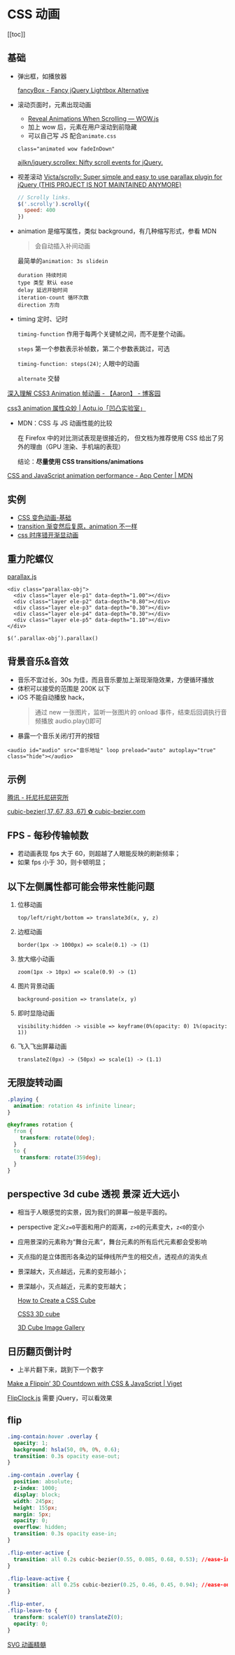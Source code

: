 # CSS 动画
[[toc]]

## 基础

- 弹出框，如播放器

  [fancyBox - Fancy jQuery Lightbox Alternative](http://fancyapps.com/fancybox/#examples)

- 滚动页面时，元素出现动画

  - [Reveal Animations When Scrolling — WOW.js](http://mynameismatthieu.com/WOW/)
  - 加上 wow 后，元素在用户滚动到前隐藏
  - 可以自己写 JS 配合`animate.css`

  ```html
  class="animated wow fadeInDown"
  ```

  [ajlkn/jquery.scrollex: Nifty scroll events for jQuery.](https://github.com/ajlkn/jquery.scrollex)

- 视差滚动
  [Victa/scrolly: Super simple and easy to use parallax plugin for jQuery (THIS PROJECT IS NOT MAINTAINED ANYMORE)](https://github.com/Victa/scrolly)
  ```js
  // Scrolly links.
  $('.scrolly').scrolly({
    speed: 400
  })
  ```

- animation 是缩写属性，类似 background，有几种缩写形式，参看 MDN

  > 会自动插入补间动画

  最简单的`animation: 3s slidein`

  ```
  duration 持续时间
  type 类型 默认 ease 
  delay 延迟开始时间
  iteration-count 循环次数
  direction 方向
  ```

- timing 定时、记时

  `timing-function` 作用于每两个关键帧之间，而不是整个动画。

  `steps` 第一个参数表示补帧数，第二个参数表跳过，可选

  `timing-function: steps(24)`; 人眼中的动画

  `alternate` 交替

[深入理解 CSS3 Animation 帧动画 - 【Aaron】 - 博客园](http://www.cnblogs.com/aaronjs/p/4642015.html)

[css3 animation 属性众妙 | Aotu.io「凹凸实验室」](https://aotu.io/notes/2016/11/28/css3-animation-properties/)

- MDN：CSS 与 JS 动画性能的比较

  在 Firefox 中的对比测试表现是很接近的， 但文档为推荐使用 CSS 给出了另外的理由（GPU 渲染、手机端的表现）

  结论：**尽量使用 CSS transitions/animations**

[CSS and JavaScript animation performance - App Center | MDN](https://developer.mozilla.org/en-US/Apps/Fundamentals/Performance/CSS_JavaScript_animation_performance)

## 实例

- [CSS 变色动画-基础](https://codepen.io/cyio/pen/BKVeNJ)
- [transition 渐变然后复原，animation 不一样](https://codepen.io/cyio/pen/RBXEJm?editors=1100)
- [css 时序错开渐显动画](https://codepen.io/cyio/pen/xxxQwRP?editors=1100)

## 重力陀螺仪

[parallax.js](http://matthew.wagerfield.com/parallax/)

```
<div class="parallax-obj">
  <div class="layer ele-p1" data-depth="1.00"></div>
  <div class="layer ele-p2" data-depth="0.80"></div>
  <div class="layer ele-p3" data-depth="0.30"></div>
  <div class="layer ele-p4" data-depth="0.30"></div>
  <div class="layer ele-p5" data-depth="1.10"></div>
</div>

$(‘.parallax-obj’).parallax()
```

## 背景音乐&音效

- 音乐不宜过长，30s 为佳，而且音乐要加上渐现渐隐效果，方便循环播放
- 体积可以接受的范围是 200K 以下
- iOS 不能自动播放 hack，
  > 通过 new 一张图片，监听一张图片的 onload 事件，结束后回调执行音频播放 audio.play()即可
- 暴露一个音乐关闭/打开的按钮

```
<audio id="audio" src="音乐地址" loop preload="auto" autoplay="true" class="hide"></audio>
```

## 示例

[腾讯 - 托尼托尼研究所](https://tonytony.club/)

[cubic-bezier(.17,.67,.83,.67) ✿ cubic-bezier.com](http://cubic-bezier.com/#.17,.67,.83,.67)

## FPS - 每秒传输帧数

- 若动画表现 fps 大于 60，则超越了人眼能反映的刷新频率；
- 如果 fps 小于 30，则卡顿明显；

## 以下左侧属性都可能会带来性能问题

1. 位移动画

   `top/left/right/bottom => translate3d(x, y, z)`

2. 边框动画

   `border(1px -> 1000px) => scale(0.1) -> (1)`

3. 放大缩小动画

   `zoom(1px -> 10px) => scale(0.9) -> (1)`

4. 图片背景动画

   `background-position => translate(x, y)`

5. 即时显隐动画

   `visibility:hidden -> visible => keyframe(0%(opacity: 0) 1%(opacity: 1))`

6. 飞入飞出屏幕动画

   `translateZ(0px) -> (50px) => scale(1) -> (1.1)`

## 无限旋转动画

```css
.playing {
  animation: rotation 4s infinite linear;
}

@keyframes rotation {
  from {
    transform: rotate(0deg);
  }
  to {
    transform: rotate(359deg);
  }
}
```

## perspective 3d cube 透视 景深 近大远小

- 相当于人眼感觉的实景，因为我们的屏幕一般是平面的。
- perspective 定义`z=0`平面和用户的距离，`z>0`的元素变大，`z<0`的变小
- 应用景深的元素称为“舞台元素”，舞台元素的所有后代元素都会受影响
- 灭点指的是立体图形各条边的延伸线所产生的相交点，透视点的消失点
- 景深越大，灭点越远，元素的变形越小；
- 景深越小，灭点越近，元素的变形越大；

  [How to Create a CSS Cube](https://davidwalsh.name/css-cube?utm_source=html5weekly&utm_medium=email)

  [CSS3 3D cube](https://codepen.io/jkneb/pen/qJBIl?editors=1000)

  [3D Cube Image Gallery](https://codepen.io/GeorgePark/pen/gegavO)

## 日历翻页倒计时

- 上半片翻下来，跳到下一个数字

[Make a Flippin’ 3D Countdown with CSS & JavaScript | Viget](https://www.viget.com/articles/make-a-flippin-3d-countdown-with-css-and-javascript/)

[FlipClock.js](http://flipclockjs.com/) 需要 jQuery，可以看效果

## flip

```css
.img-contain:hover .overlay {
  opacity: 1;
  background: hsla(50, 0%, 0%, 0.6);
  transition: 0.3s opacity ease-out;
}

.img-contain .overlay {
  position: absolute;
  z-index: 1000;
  display: block;
  width: 245px;
  height: 155px;
  margin: 5px;
  opacity: 0;
  overflow: hidden;
  transition: 0.3s opacity ease-in;
}

.flip-enter-active {
  transition: all 0.2s cubic-bezier(0.55, 0.085, 0.68, 0.53); //ease-in-quad
}

.flip-leave-active {
  transition: all 0.25s cubic-bezier(0.25, 0.46, 0.45, 0.94); //ease-out-quad
}

.flip-enter,
.flip-leave-to {
  transform: scaleY(0) translateZ(0);
  opacity: 0;
}
```
[SVG 动画精髓](https://www.villainhr.com/page/2017/05/01/SVG%2520%25E5%258A%25A8%25E7%2594%25BB%25E7%25B2%25BE%25E9%25AB%2593)
